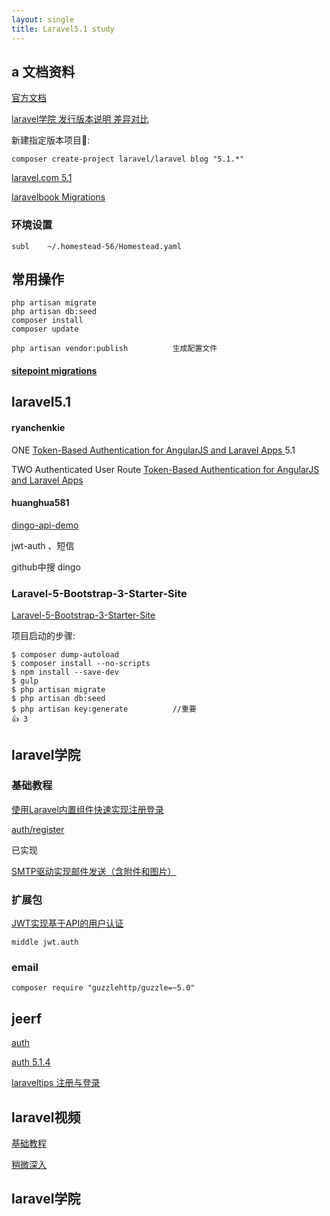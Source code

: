 ```yaml
---
layout: single
title: Laravel5.1 study
---
```


## a 文档资料

[官方文档](https://laravel.com/docs/5.1)

[laravel学院 发行版本说明 差异对比](http://laravelacademy.org/post/9.html)

新建指定版本项目:

	composer create-project laravel/laravel blog "5.1.*"

[laravel.com 5.1](https://laravel.com/docs/5.1/seeding)

[laravelbook Migrations](http://laravelbook.com/laravel-migrations-managing-databases/)

### 环境设置

	subl 	~/.homestead-56/Homestead.yaml

## 常用操作

	php artisan migrate
	php artisan db:seed
	composer install
	composer update

	php artisan vendor:publish			生成配置文件

####  [sitepoint migrations](http://www.sitepoint.com/laravel-migrations/)

## laravel5.1



#### ryanchenkie

ONE [Token-Based Authentication for AngularJS and Laravel Apps ](https://scotch.io/tutorials/token-based-authentication-for-angularjs-and-laravel-apps) 5.1

TWO Authenticated User Route [Token-Based Authentication for AngularJS and Laravel Apps](http://ryanchenkie.com/token-based-authentication-for-angularjs-and-laravel-apps/)

#### huanghua581

[dingo-api-demo](https://github.com/huanghua581/dingo-api-demo)

jwt-auth 、短信

github中搜 dingo

### Laravel-5-Bootstrap-3-Starter-Site
[Laravel-5-Bootstrap-3-Starter-Site](https://github.com/mrakodol/Laravel-5-Bootstrap-3-Starter-Site/issues/205)

项目启动的步骤:

	$ composer dump-autoload
	$ composer install --no-scripts
	$ npm install --save-dev
	$ gulp
	$ php artisan migrate
	$ php artisan db:seed
	$ php artisan key:generate			//重要
	👍 3  
	

## laravel学院

### 基础教程

[使用Laravel内置组件快速实现注册登录](http://laravelacademy.org/post/1258.html)

[auth/register](http://task51.dev/auth/register)


已实现

[SMTP驱动实现邮件发送（含附件和图片）](http://laravelacademy.org/post/1986.html)


### 扩展包
	
[JWT实现基于API的用户认证](http://laravelacademy.org/post/3640.html) 

	middle jwt.auth
	
### email

	composer require "guzzlehttp/guzzle=~5.0"	
		
## jeerf
[auth](https://laracasts.com/series/laravel-5-fundamentals/episodes/15)

[auth 5.1.4](https://laraveltips.wordpress.com/2015/06/15/how-to-make-user-login-and-registration-laravel-5-1/)

[laraveltips 注册与登录](https://laraveltips.wordpress.com/2015/06/15/how-to-make-user-login-and-registration-laravel-5-1/?blogsub=confirming#subscribe-blog)

## laravel视频

[基础教程](https://laravist.com/series/laravel-5-basic)

[稍微深入](https://laravist.com/series/dive-a-little-deep-into-laravel-5)

## laravel学院
